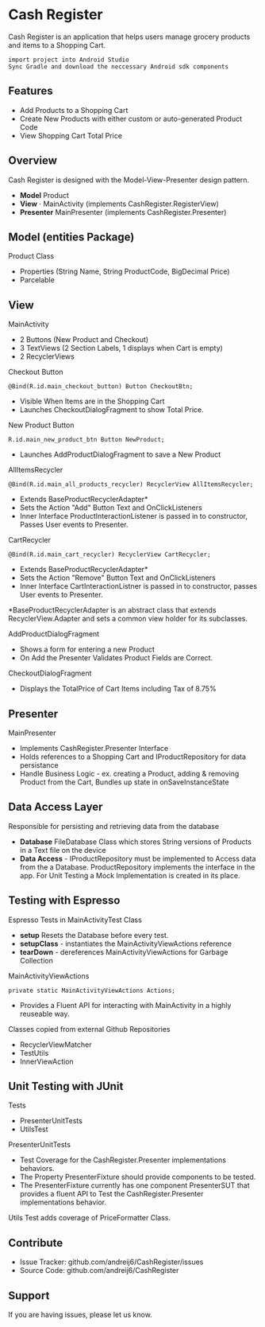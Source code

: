 Cash Register
========

Cash Register is an application that helps users manage grocery products and items to a Shopping Cart.

    import project into Android Studio
    Sync Gradle and download the neccessary Android sdk components

Features
--------

- Add Products to a Shopping Cart
- Create New Products with either custom or auto-generated Product Code
- View Shopping Cart Total Price

Overview
------------

Cash Register is designed with the Model-View-Presenter design pattern.  

- **Model**     Product
- **View**    ⋅  MainActivity (implements CashRegister.RegisterView)
- **Presenter**  MainPresenter (implements CashRegister.Presenter)

Model (entities Package)
----------
Product Class
- Properties (String Name, String ProductCode, BigDecimal Price)
- Parcelable


View
------------
MainActivity
- 2 Buttons (New Product and Checkout)
- 3 TextViews (2 Section Labels, 1 displays when Cart is empty)
- 2 RecyclerViews

Checkout Button
```
@Bind(R.id.main_checkout_button) Button CheckoutBtn;
```
- Visible When Items are in the Shopping Cart
- Launches CheckoutDialogFragment to show Total Price.

New Product Button
```
R.id.main_new_product_btn Button NewProduct;
```
- Launches AddProductDialogFragment to save a New Product

AllItemsRecycler

```
@Bind(R.id.main_all_products_recycler) RecyclerView AllItemsRecycler;
```

- Extends BaseProductRecyclerAdapter*
- Sets the Action "Add" Button Text and OnClickListeners
- Inner Interface ProductInteractionListener is passed in to constructor, Passes User events to Presenter.

CartRecycler 
```
@Bind(R.id.main_cart_recycler) RecyclerView CartRecycler;
```
- Extends BaseProductRecyclerAdapter*
- Sets the Action "Remove" Button Text and OnClickListeners
- Inner Interface CartInteractionListner is passed in to constructor, passes User events to Presenter.

*BaseProductRecyclerAdapter is an abstract class that extends RecyclerView.Adapter and sets a common view holder for its subclasses.

AddProductDialogFragment
- Shows a form for entering a new Product
- On Add the Presenter Validates Product Fields are Correct. 

CheckoutDialogFragment
- Displays the TotalPrice of Cart Items including Tax of 8.75%

Presenter
----------
MainPresenter 
- Implements CashRegister.Presenter Interface
- Holds references to a Shopping Cart and IProductRepository for data persistance
- Handle Business Logic - ex. creating a Product, adding & removing Product from the Cart, Bundles up state in onSaveInstanceState

Data Access Layer
----------
Responsible for persisting and retrieving data from the database
- **Database** FileDatabase Class which stores String versions of Products in a Text file on the device
- **Data Access** - IProductRepository must be implemented to Access data from the a Database.  ProductRepository implements the interface in the app.  For Unit Testing a Mock Implementation is created in its place.

Testing with Espresso
----------
Espresso Tests in MainActivityTest Class

- **setup** Resets the Database before every test.
- **setupClass** - instantiates the MainActivityViewActions reference
- **tearDown** - dereferences MainActivityViewActions for Garbage Collection

MainActivityViewActions
```
private static MainActivityViewActions Actions;
```
- Provides a Fluent API for interacting with MainActivity in a highly reuseable way.

Classes copied from external Github Repositories
- RecyclerViewMatcher
- TestUtils
- InnerViewAction

Unit Testing with JUnit
----------
Tests
- PresenterUnitTests
- UtilsTest

PresenterUnitTests
- Test Coverage for the CashRegister.Presenter implementations behaviors.
- The Property PresenterFixture should provide components to be tested. 
- The PresenterFixture currently has one component PresenterSUT that provides a fluent API to Test the CashRegister.Presenter implementations behavior.

Utils Test adds coverage of PriceFormatter Class.

Contribute
----------

- Issue Tracker: github.com/andreij6/CashRegister/issues
- Source Code: github.com/andreij6/CashRegister

Support
-------

If you are having issues, please let us know.
